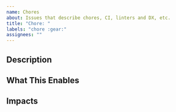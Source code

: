 ```yaml
---
name: Chores
about: Issues that describe chores, CI, linters and DX, etc.
title: "Chore: "
labels: "chore :gear:"
assignees: ""
---
```


## Description

<!-- (Required): What are we doing? -->

## What This Enables

<!-- (Required): Why are we doing this? -->

## Impacts

<!-- (Optional): System or people that will be affected -->
